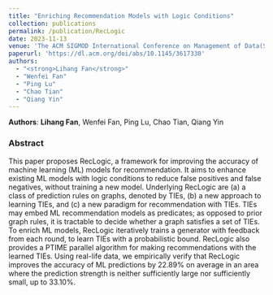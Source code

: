 ```yaml
---
title: "Enriching Recommendation Models with Logic Conditions"
collection: publications
permalink: /publication/RecLogic
date: 2023-11-13
venue: 'The ACM SIGMOD International Conference on Management of Data(SIGMOD)'
paperurl: 'https://dl.acm.org/doi/abs/10.1145/3617330'
authors: 
  - "<strong>Lihang Fan</strong>"
  - "Wenfei Fan"
  - "Ping Lu"
  - "Chao Tian"
  - "Qiang Yin"
---
```


**Authors**: **Lihang Fan**, Wenfei Fan, Ping Lu, Chao Tian, Qiang Yin

### Abstract
This paper proposes RecLogic, a framework for improving the accuracy of machine learning (ML) models for recommendation. It aims to enhance existing ML models with logic conditions to reduce false positives and false negatives, without training a new model. Underlying RecLogic are (a) a class of prediction rules on graphs, denoted by TIEs, (b) a new approach to learning TIEs, and (c) a new paradigm for recommendation with TIEs. TIEs may embed ML recommendation models as predicates; as opposed to prior graph rules, it is tractable to decide whether a graph satisfies a set of TIEs. To enrich ML models, RecLogic iteratively trains a generator with feedback from each round, to learn TIEs with a probabilistic bound. RecLogic also provides a PTIME parallel algorithm for making recommendations with the learned TIEs. Using real-life data, we empirically verify that RecLogic improves the accuracy of ML predictions by 22.89% on average in an area where the prediction strength is neither sufficiently large nor sufficiently small, up to 33.10%.

